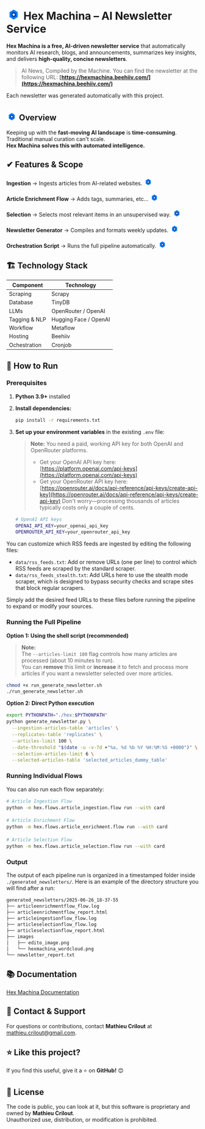 # <img src="./docs/images/hex-eye.png" alt="hex-eye" width="38" height="38"/> Hex Machina – AI Newsletter Service

**Hex Machina is a free, AI-driven newsletter service** that automatically monitors AI research, blogs, and announcements, summarizes key insights, and delivers **high-quality, concise newsletters**.

> AI News, Compiled by the Machine.
You can find the newsletter at the following URL: **[https://hexmachina.beehiiv.com/](https://hexmachina.beehiiv.com/)**

Each newsletter was generated automatically with this project.

## <img src="./docs/images/hex-eye.png" alt="hex-eye" width="28" height="28"/> Overview

Keeping up with the **fast-moving AI landscape** is **time-consuming**. Traditional manual curation can't scale.  
**Hex Machina solves this with automated intelligence.**

## ✔ Features & Scope

**Ingestion** → Ingests articles from AI-related websites. <img src="./docs/images/hex-eye.png" alt="hex-eye" width="24" height="24"/>  

**Article Enrichment Flow** → Adds tags, summaries, etc... <img src="./docs/images/hex-eye.png" alt="hex-eye" width="24" height="24"/>  

**Selection** → Selects most relevant items in an unsupervised way. <img src="./docs/images/hex-eye.png" alt="hex-eye" width="24" height="24"/>  


**Newsletter Generator** → Compiles and formats weekly updates. <img src="./docs/images/hex-eye.png" alt="hex-eye" width="24" height="24"/>  

**Orchestration Script** → Runs the full pipeline automatically. <img src="./docs/images/hex-eye.png" alt="hex-eye" width="24" height="24"/>  

## 🏗 Technology Stack

| Component          | Technology                   |
|--------------------|------------------------------|
| Scraping           | Scrapy                       |
| Database           | TinyDB                       |
| LLMs               | OpenRouter / OpenAI          |
| Tagging & NLP      | Hugging Face / OpenAI        |
| Workflow           | Metaflow                     |
| Hosting            | Beehiiv                      |
| Ochestration       | Cronjob                      |

## 🚀 How to Run

### Prerequisites

1. **Python 3.9+** installed
2. **Install dependencies:**
   ```bash
   pip install -r requirements.txt
   ```

3. **Set up your environment variables** in the existing `.env` file:

   > **Note:** You need a paid, working API key for both OpenAI and OpenRouter platforms.  
   > - Get your OpenAI API key here: [https://platform.openai.com/api-keys](https://platform.openai.com/api-keys)
   > - Get your OpenRouter API key here: [https://openrouter.ai/docs/api-reference/api-keys/create-api-key](https://openrouter.ai/docs/api-reference/api-keys/create-api-key)
   > Don't worry—processing thousands of articles typically costs only a couple of cents.

   ```bash
   # OpenAI API keys
   OPENAI_API_KEY=your_openai_api_key
   OPENROUTER_API_KEY=your_openrouter_api_key
   ```
You can customize which RSS feeds are ingested by editing the following files:

- `data/rss_feeds.txt`: Add or remove URLs (one per line) to control which RSS feeds are scraped by the standard scraper.
- `data/rss_feeds_stealth.txt`: Add URLs here to use the stealth mode scraper, which is designed to bypass security checks and scrape sites that block regular scrapers.

Simply add the desired feed URLs to these files before running the pipeline to expand or modify your sources.

### Running the Full Pipeline

**Option 1: Using the shell script (recommended)**
> **Note:**  
> The `--articles-limit 100` flag controls how many articles are processed (about 10 minutes to run).  
> You can **remove** this limit or **increase** it to fetch and process more articles if you want a newsletter selected over more articles.  

```bash
chmod +x run_generate_newsletter.sh
./run_generate_newsletter.sh
```

**Option 2: Direct Python execution**
```bash
export PYTHONPATH="./hex:$PYTHONPATH"
python generate_newsletter.py \
  --ingestion-articles-table 'articles' \
  --replicates-table 'replicates' \
  --articles-limit 100 \
  --date-threshold "$(date -u -v-7d +"%a, %d %b %Y %H:%M:%S +0000")" \
  --selection-articles-limit 6 \
  --selected-articles-table 'selected_articles_dummy_table'
```

### Running Individual Flows

You can also run each flow separately:

```bash
# Article Ingestion Flow
python -m hex.flows.article_ingestion.flow run --with card

# Article Enrichment Flow  
python -m hex.flows.article_enrichment.flow run --with card

# Article Selection Flow
python -m hex.flows.article_selection.flow run --with card
```

### Output

The output of each pipeline run is organized in a timestamped folder inside `./generated_newsletters/`. Here is an example of the directory structure you will find after a run:

```text
generated_newsletters/2025-06-26_18-37-55
├── articleenrichmentflow_flow.log
├── articleenrichmentflow_report.html
├── articleingestionflow_flow.log
├── articleselectionflow_flow.log
├── articleselectionflow_report.html
├── images
│   ├── edito_image.png
│   └── hexmachina_wordcloud.png
└── newsletter_report.txt
```



## 📚 Documentation

[Hex Machina Documentation](docs/README.md)

## 💬 Contact & Support

For questions or contributions, contact **Mathieu Crilout** at <mathieu.crilout@gmail.com>.

## ⭐ Like this project?

If you find this useful, give it a ⭐ on **GitHub!** 😊

## 📜 License

The code is public, you can look at it, but this software is proprietary and owned by **Mathieu Crilout**.  
Unauthorized use, distribution, or modification is prohibited.
